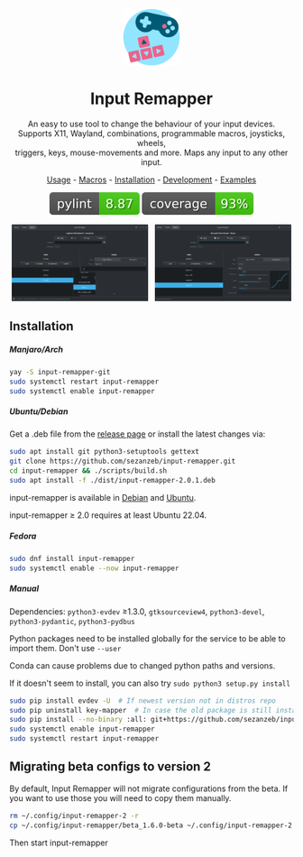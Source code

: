 <p align="center"><img src="data/input-remapper.svg" width=100/></p>

<h1 align="center">Input Remapper</h1>

<p align="center">
  An easy to use tool to change the behaviour of your input devices.<br/>
  Supports X11, Wayland, combinations, programmable macros, joysticks, wheels,<br/>
  triggers, keys, mouse-movements and more. Maps any input to any other input.
</p>

<p align="center"><a href="readme/usage.md">Usage</a> - <a href="readme/macros.md">Macros</a> - <a href="#installation">Installation</a> - <a href="readme/development.md">Development</a> - <a href="readme/examples.md">Examples</a></p>

<p align="center"><img src="readme/pylint.svg"/> <img src="readme/coverage.svg"/></p>


<p align="center">
  <img src="readme/screenshot.png" width="48%"/>
  &#160;
  <img src="readme/screenshot_2.png" width="48%"/>
</p>

## Installation

##### Manjaro/Arch

```bash
yay -S input-remapper-git
sudo systemctl restart input-remapper
sudo systemctl enable input-remapper
```

##### Ubuntu/Debian

Get a .deb file from the [release page](https://github.com/sezanzeb/input-remapper/releases)
or install the latest changes via:

```bash
sudo apt install git python3-setuptools gettext
git clone https://github.com/sezanzeb/input-remapper.git
cd input-remapper && ./scripts/build.sh
sudo apt install -f ./dist/input-remapper-2.0.1.deb
```

input-remapper is available in [Debian](https://tracker.debian.org/pkg/input-remapper)
and [Ubuntu](https://packages.ubuntu.com/jammy/input-remapper).

input-remapper ≥ 2.0 requires at least Ubuntu 22.04.

##### Fedora

```bash
sudo dnf install input-remapper
sudo systemctl enable --now input-remapper
```

##### Manual

Dependencies: `python3-evdev` ≥1.3.0, `gtksourceview4`, `python3-devel`, `python3-pydantic`, `python3-pydbus`

Python packages need to be installed globally for the service to be able to import them. Don't use `--user`

Conda can cause problems due to changed python paths and versions.

If it doesn't seem to install, you can also try `sudo python3 setup.py install`

```bash
sudo pip install evdev -U  # If newest version not in distros repo
sudo pip uninstall key-mapper  # In case the old package is still installed
sudo pip install --no-binary :all: git+https://github.com/sezanzeb/input-remapper.git
sudo systemctl enable input-remapper
sudo systemctl restart input-remapper
```

## Migrating beta configs to version 2

By default, Input Remapper will not migrate configurations from the beta.
If you want to use those you will need to copy them manually.

```bash
rm ~/.config/input-remapper-2 -r
cp ~/.config/input-remapper/beta_1.6.0-beta ~/.config/input-remapper-2 -r
```

Then start input-remapper
